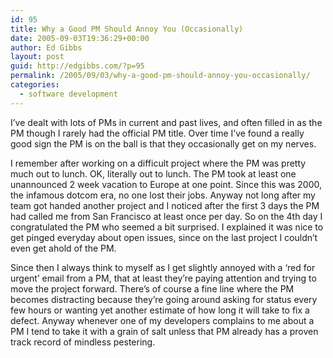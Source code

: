 ```yaml
---
id: 95
title: Why a Good PM Should Annoy You (Occasionally)
date: 2005-09-03T19:36:29+00:00
author: Ed Gibbs
layout: post
guid: http://edgibbs.com/?p=95
permalink: /2005/09/03/why-a-good-pm-should-annoy-you-occasionally/
categories:
  - software development
---
```

I&#8217;ve dealt with lots of PMs in current and past lives, and often filled in as the PM though I rarely had the official PM title. Over time I&#8217;ve found a really good sign the PM is on the ball is that they occasionally get on my nerves.

I remember after working on a difficult project where the PM was pretty much out to lunch. OK, literally out to lunch. The PM took at least one unannounced 2 week vacation to Europe at one point. Since this was 2000, the infamous dotcom era, no one lost their jobs. Anyway not long after my team got handed another project and I noticed after the first 3 days the PM had called me from San Francisco at least once per day. So on the 4th day I congratulated the PM who seemed a bit surprised. I explained it was nice to get pinged everyday about open issues, since on the last project I couldn&#8217;t even get ahold of the PM.

Since then I always think to myself as I get slightly annoyed with a &#8216;red for urgent&#8217; email from a PM, that at least they&#8217;re paying attention and trying to move the project forward. There&#8217;s of course a fine line where the PM becomes distracting because they&#8217;re going around asking for status every few hours or wanting yet another estimate of how long it will take to fix a defect. Anyway whenever one of my developers complains to me about a PM I tend to take it with a grain of salt unless that PM already has a proven track record of mindless pestering.